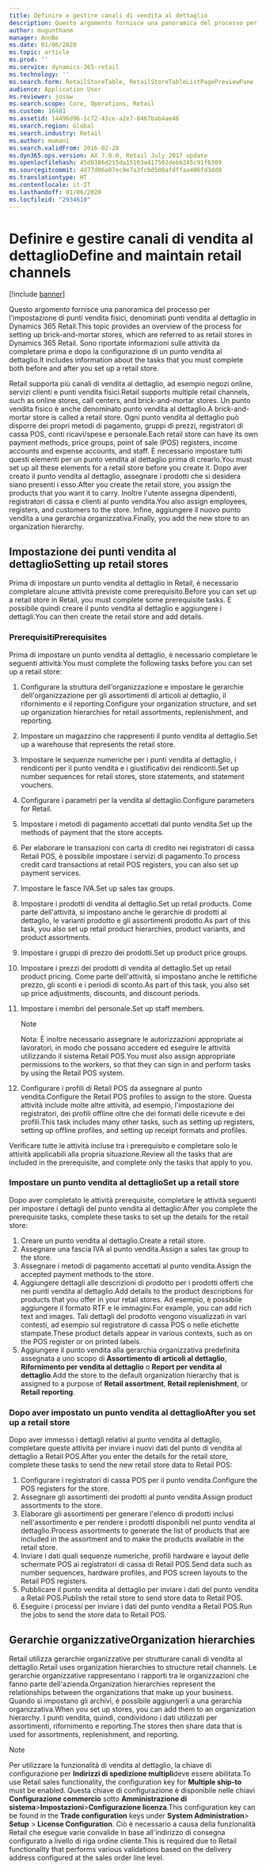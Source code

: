 ```yaml
---
title: Definire e gestire canali di vendita al dettaglio
description: Questo argomento fornisce una panoramica del processo per l'impostazione di punti vendita fisici, denominati punti vendita al dettaglio in Dynamics 365 Retail. Sono riportate informazioni sulle attività da completare prima e dopo la configurazione di un punto vendita al dettaglio.
author: mugunthanm
manager: AnnBe
ms.date: 01/06/2020
ms.topic: article
ms.prod: ''
ms.service: dynamics-365-retail
ms.technology: ''
ms.search.form: RetailStoreTable, RetailStoreTableListPagePreviewPane
audience: Application User
ms.reviewer: josaw
ms.search.scope: Core, Operations, Retail
ms.custom: 16481
ms.assetid: 14496d96-1c72-43ce-a2e7-8467bab4ae46
ms.search.region: Global
ms.search.industry: Retail
ms.author: mumani
ms.search.validFrom: 2016-02-28
ms.dyn365.ops.version: AX 7.0.0, Retail July 2017 update
ms.openlocfilehash: 45d0386d215da15103a417502debb245c91f6309
ms.sourcegitcommit: 4d77d06a07ec9e7a3fcbd508afdffaa406fd3dd8
ms.translationtype: HT
ms.contentlocale: it-IT
ms.lasthandoff: 01/06/2020
ms.locfileid: "2934610"
---
```

# <a name="define-and-maintain-retail-channels"></a><span data-ttu-id="57eec-104">Definire e gestire canali di vendita al dettaglio</span><span class="sxs-lookup"><span data-stu-id="57eec-104">Define and maintain retail channels</span></span>

[!include [banner](includes/banner.md)]

<span data-ttu-id="57eec-105">Questo argomento fornisce una panoramica del processo per l'impostazione di punti vendita fisici, denominati punti vendita al dettaglio in Dynamics 365 Retail.</span><span class="sxs-lookup"><span data-stu-id="57eec-105">This topic provides an overview of the process for setting up brick-and-mortar stores, which are referred to as retail stores in Dynamics 365 Retail.</span></span> <span data-ttu-id="57eec-106">Sono riportate informazioni sulle attività da completare prima e dopo la configurazione di un punto vendita al dettaglio.</span><span class="sxs-lookup"><span data-stu-id="57eec-106">It includes information about the tasks that you must complete both before and after you set up a retail store.</span></span>

<span data-ttu-id="57eec-107">Retail supporta più canali di vendita al dettaglio, ad esempio negozi online, servizi clienti e punti vendita fisici.</span><span class="sxs-lookup"><span data-stu-id="57eec-107">Retail supports multiple retail channels, such as online stores, call centers, and brick-and-mortar stores.</span></span> <span data-ttu-id="57eec-108">Un punto vendita fisico è anche denominato punto vendita al dettaglio.</span><span class="sxs-lookup"><span data-stu-id="57eec-108">A brick-and-mortar store is called a retail store.</span></span> <span data-ttu-id="57eec-109">Ogni punto vendita al dettaglio può disporre dei propri metodi di pagamento, gruppi di prezzi, registratori di cassa POS, conti ricavi/spese e personale.</span><span class="sxs-lookup"><span data-stu-id="57eec-109">Each retail store can have its own payment methods, price groups, point of sale (POS) registers, income accounts and expense accounts, and staff.</span></span> <span data-ttu-id="57eec-110">È necessario impostare tutti questi elementi per un punto vendita al dettaglio prima di crearlo.</span><span class="sxs-lookup"><span data-stu-id="57eec-110">You must set up all these elements for a retail store before you create it.</span></span> <span data-ttu-id="57eec-111">Dopo aver creato il punto vendita al dettaglio, assegnare i prodotti che si desidera siano presenti i esso.</span><span class="sxs-lookup"><span data-stu-id="57eec-111">After you create the retail store, you assign the products that you want it to carry.</span></span> <span data-ttu-id="57eec-112">Inoltre l'utente assegna dipendenti, registratori di cassa e clienti al punto vendita.</span><span class="sxs-lookup"><span data-stu-id="57eec-112">You also assign employees, registers, and customers to the store.</span></span> <span data-ttu-id="57eec-113">Infine, aggiungere il nuovo punto vendita a una gerarchia organizzativa.</span><span class="sxs-lookup"><span data-stu-id="57eec-113">Finally, you add the new store to an organization hierarchy.</span></span>

## <a name="setting-up-retail-stores"></a><span data-ttu-id="57eec-114">Impostazione dei punti vendita al dettaglio</span><span class="sxs-lookup"><span data-stu-id="57eec-114">Setting up retail stores</span></span>

<span data-ttu-id="57eec-115">Prima di impostare un punto vendita al dettaglio in Retail, è necessario completare alcune attività previste come prerequisito.</span><span class="sxs-lookup"><span data-stu-id="57eec-115">Before you can set up a retail store in Retail, you must complete some prerequisite tasks.</span></span> <span data-ttu-id="57eec-116">È possibile quindi creare il punto vendita al dettaglio e aggiungere i dettagli.</span><span class="sxs-lookup"><span data-stu-id="57eec-116">You can then create the retail store and add details.</span></span>

### <a name="prerequisites"></a><span data-ttu-id="57eec-117">Prerequisiti</span><span class="sxs-lookup"><span data-stu-id="57eec-117">Prerequisites</span></span>

<span data-ttu-id="57eec-118">Prima di impostare un punto vendita al dettaglio, è necessario completare le seguenti attività:</span><span class="sxs-lookup"><span data-stu-id="57eec-118">You must complete the following tasks before you can set up a retail store:</span></span>

1. <span data-ttu-id="57eec-119">Configurare la struttura dell'organizzazione e impostare le gerarchie dell'organizzazione per gli assortimenti di articoli al dettaglio, il rifornimento e il reporting.</span><span class="sxs-lookup"><span data-stu-id="57eec-119">Configure your organization structure, and set up organization hierarchies for retail assortments, replenishment, and reporting.</span></span>
2. <span data-ttu-id="57eec-120">Impostare un magazzino che rappresenti il punto vendita al dettaglio.</span><span class="sxs-lookup"><span data-stu-id="57eec-120">Set up a warehouse that represents the retail store.</span></span>
3. <span data-ttu-id="57eec-121">Impostare le sequenze numeriche per i punti vendita al dettaglio, i rendiconti per il punto vendita e i giustificativi dei rendiconti.</span><span class="sxs-lookup"><span data-stu-id="57eec-121">Set up number sequences for retail stores, store statements, and statement vouchers.</span></span>
4. <span data-ttu-id="57eec-122">Configurare i parametri per la vendita al dettaglio.</span><span class="sxs-lookup"><span data-stu-id="57eec-122">Configure parameters for Retail.</span></span>
5. <span data-ttu-id="57eec-123">Impostare i metodi di pagamento accettati dal punto vendita.</span><span class="sxs-lookup"><span data-stu-id="57eec-123">Set up the methods of payment that the store accepts.</span></span>
6. <span data-ttu-id="57eec-124">Per elaborare le transazioni con carta di credito nei registratori di cassa Retail POS, è possibile impostare i servizi di pagamento.</span><span class="sxs-lookup"><span data-stu-id="57eec-124">To process credit card transactions at retail POS registers, you can also set up payment services.</span></span>
7. <span data-ttu-id="57eec-125">Impostare le fasce IVA.</span><span class="sxs-lookup"><span data-stu-id="57eec-125">Set up sales tax groups.</span></span>
8. <span data-ttu-id="57eec-126">Impostare i prodotti di vendita al dettaglio.</span><span class="sxs-lookup"><span data-stu-id="57eec-126">Set up retail products.</span></span> <span data-ttu-id="57eec-127">Come parte dell'attività, si impostano anche le gerarchie di prodotti al dettaglio, le varianti prodotto e gli assortimenti prodotto.</span><span class="sxs-lookup"><span data-stu-id="57eec-127">As part of this task, you also set up retail product hierarchies, product variants, and product assortments.</span></span>
9. <span data-ttu-id="57eec-128">Impostare i gruppi di prezzo dei prodotti.</span><span class="sxs-lookup"><span data-stu-id="57eec-128">Set up product price groups.</span></span>
10. <span data-ttu-id="57eec-129">Impostare i prezzi dei prodotti di vendita al dettaglio.</span><span class="sxs-lookup"><span data-stu-id="57eec-129">Set up retail product pricing.</span></span> <span data-ttu-id="57eec-130">Come parte dell'attività, si impostano anche le rettifiche prezzo, gli sconti e i periodi di sconto.</span><span class="sxs-lookup"><span data-stu-id="57eec-130">As part of this task, you also set up price adjustments, discounts, and discount periods.</span></span>
11. <span data-ttu-id="57eec-131">Impostare i membri del personale.</span><span class="sxs-lookup"><span data-stu-id="57eec-131">Set up staff members.</span></span>

    > [!NOTE]
    > <span data-ttu-id="57eec-132">Nota: È inoltre necessario assegnare le autorizzazioni appropriate ai lavoratori, in modo che possano accedere ed eseguire le attività utilizzando il sistema Retail POS.</span><span class="sxs-lookup"><span data-stu-id="57eec-132">You must also assign appropriate permissions to the workers, so that they can sign in and perform tasks by using the Retail POS system.</span></span>

12. <span data-ttu-id="57eec-133">Configurare i profili di Retail POS da assegnare al punto vendita.</span><span class="sxs-lookup"><span data-stu-id="57eec-133">Configure the Retail POS profiles to assign to the store.</span></span> <span data-ttu-id="57eec-134">Questa attività include molte altre attività, ad esempio, l'impostazione dei registratori, dei profili offline oltre che dei formati delle ricevute e dei profili.</span><span class="sxs-lookup"><span data-stu-id="57eec-134">This task includes many other tasks, such as setting up registers, setting up offline profiles, and setting up receipt formats and profiles.</span></span>

<span data-ttu-id="57eec-135">Verificare tutte le attività incluse tra i prerequisito e completare solo le attività applicabili alla propria situazione.</span><span class="sxs-lookup"><span data-stu-id="57eec-135">Review all the tasks that are included in the prerequisite, and complete only the tasks that apply to you.</span></span>

### <a name="set-up-a-retail-store"></a><span data-ttu-id="57eec-136">Impostare un punto vendita al dettaglio</span><span class="sxs-lookup"><span data-stu-id="57eec-136">Set up a retail store</span></span>

<span data-ttu-id="57eec-137">Dopo aver completato le attività prerequisite, completare le attività seguenti per impostare i dettagli del punto vendita al dettaglio:</span><span class="sxs-lookup"><span data-stu-id="57eec-137">After you complete the prerequisite tasks, complete these tasks to set up the details for the retail store:</span></span>

1. <span data-ttu-id="57eec-138">Creare un punto vendita al dettaglio.</span><span class="sxs-lookup"><span data-stu-id="57eec-138">Create a retail store.</span></span>
2. <span data-ttu-id="57eec-139">Assegnare una fascia IVA al punto vendita.</span><span class="sxs-lookup"><span data-stu-id="57eec-139">Assign a sales tax group to the store.</span></span>
3. <span data-ttu-id="57eec-140">Assegnare i metodi di pagamento accettati al punto vendita.</span><span class="sxs-lookup"><span data-stu-id="57eec-140">Assign the accepted payment methods to the store.</span></span>
4. <span data-ttu-id="57eec-141">Aggiungere dettagli alle descrizioni di prodotto per i prodotti offerti che nei punti vendita al dettaglio.</span><span class="sxs-lookup"><span data-stu-id="57eec-141">Add details to the product descriptions for products that you offer in your retail stores.</span></span> <span data-ttu-id="57eec-142">Ad esempio, è possibile aggiungere il formato RTF e le immagini.</span><span class="sxs-lookup"><span data-stu-id="57eec-142">For example, you can add rich text and images.</span></span> <span data-ttu-id="57eec-143">Tali dettagli del prodotto vengono visualizzati in vari contesti, ad esempio sul registratore di cassa POS o nelle etichette stampate.</span><span class="sxs-lookup"><span data-stu-id="57eec-143">These product details appear in various contexts, such as on the POS register or on printed labels.</span></span>
5. <span data-ttu-id="57eec-144">Aggiungere il punto vendita alla gerarchia organizzativa predefinita assegnata a uno scopo di **Assortimento di articoli al dettaglio**, **Rifornimento per vendita al dettaglio** o **Report per vendita al dettaglio**.</span><span class="sxs-lookup"><span data-stu-id="57eec-144">Add the store to the default organization hierarchy that is assigned to a purpose of **Retail assortment**, **Retail replenishment**, or **Retail reporting**.</span></span>

### <a name="after-you-set-up-a-retail-store"></a><span data-ttu-id="57eec-145">Dopo aver impostato un punto vendita al dettaglio</span><span class="sxs-lookup"><span data-stu-id="57eec-145">After you set up a retail store</span></span>

<span data-ttu-id="57eec-146">Dopo aver immesso i dettagli relativi al punto vendita al dettaglio, completare queste attività per inviare i nuovi dati del punto di vendita al dettaglio a Retail POS.</span><span class="sxs-lookup"><span data-stu-id="57eec-146">After you enter the details for the retail store, complete these tasks to send the new retail store data to Retail POS:</span></span>

1. <span data-ttu-id="57eec-147">Configurare i registratori di cassa POS per il punto vendita.</span><span class="sxs-lookup"><span data-stu-id="57eec-147">Configure the POS registers for the store.</span></span>
2. <span data-ttu-id="57eec-148">Assegnare gli assortimenti dei prodotti al punto vendita.</span><span class="sxs-lookup"><span data-stu-id="57eec-148">Assign product assortments to the store.</span></span>
3. <span data-ttu-id="57eec-149">Elaborare gli assortimenti per generare l'elenco di prodotti inclusi nell'assortimento e per rendere i prodotti disponibili nel punto vendita al dettaglio.</span><span class="sxs-lookup"><span data-stu-id="57eec-149">Process assortments to generate the list of products that are included in the assortment and to make the products available in the retail store.</span></span>
4. <span data-ttu-id="57eec-150">Inviare i dati quali sequenze numeriche, profili hardware e layout delle schermate POS ai registratori di cassa di Retail POS.</span><span class="sxs-lookup"><span data-stu-id="57eec-150">Send data such as number sequences, hardware profiles, and POS screen layouts to the Retail POS registers.</span></span>
5. <span data-ttu-id="57eec-151">Pubblicare il punto vendita al dettaglio per inviare i dati del punto vendita a Retail POS.</span><span class="sxs-lookup"><span data-stu-id="57eec-151">Publish the retail store to send store data to Retail POS.</span></span>
6. <span data-ttu-id="57eec-152">Eseguire i processi per inviare i dati del punto vendita a Retail POS.</span><span class="sxs-lookup"><span data-stu-id="57eec-152">Run the jobs to send the store data to Retail POS.</span></span>

## <a name="organization-hierarchies"></a><span data-ttu-id="57eec-153">Gerarchie organizzative</span><span class="sxs-lookup"><span data-stu-id="57eec-153">Organization hierarchies</span></span>

<span data-ttu-id="57eec-154">Retail utilizza gerarchie organizzative per strutturare canali di vendita al dettaglio.</span><span class="sxs-lookup"><span data-stu-id="57eec-154">Retail uses organization hierarchies to structure retail channels.</span></span> <span data-ttu-id="57eec-155">Le gerarchie organizzative rappresentano i rapporti tra le organizzazioni che fanno parte dell'azienda.</span><span class="sxs-lookup"><span data-stu-id="57eec-155">Organization hierarchies represent the relationships between the organizations that make up your business.</span></span> <span data-ttu-id="57eec-156">Quando si impostano gli archivi, è possibile aggiungerli a una gerarchia organizzativa.</span><span class="sxs-lookup"><span data-stu-id="57eec-156">When you set up stores, you can add them to an organization hierarchy.</span></span> <span data-ttu-id="57eec-157">I punti vendita, quindi, condividono i dati utilizzati per assortimenti, rifornimento e reporting.</span><span class="sxs-lookup"><span data-stu-id="57eec-157">The stores then share data that is used for assortments, replenishment, and reporting.</span></span>

> [!NOTE]
> <span data-ttu-id="57eec-158">Per utilizzare la funzionalità di vendita al dettaglio, la chiave di configurazione per **Indirizzi di spedizione multipli**deve essere abilitata.</span><span class="sxs-lookup"><span data-stu-id="57eec-158">To use Retail sales functionality, the configuration key for **Multiple ship-to** must be enabled.</span></span> <span data-ttu-id="57eec-159">Questa chiave di configurazione è disponibile nelle chiavi **Configurazione commercio** sotto **Amministrazione di sistema**\>**Impostazioni**\>**Configurazione licenza**.</span><span class="sxs-lookup"><span data-stu-id="57eec-159">This configuration key can be found in the **Trade configuration** keys under **System Administration**\> **Setup** \> **License Configuration**.</span></span> <span data-ttu-id="57eec-160">Ciò è necessario a causa della funzionalità Retail che esegue varie convalide in base all'indirizzo di consegna configurato a livello di riga ordine cliente.</span><span class="sxs-lookup"><span data-stu-id="57eec-160">This is required due to Retail functionality that performs various validations based on the delivery address configured at the sales order line level.</span></span>
